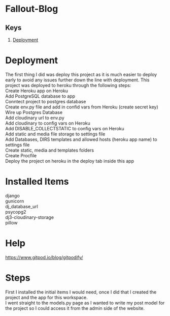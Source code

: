 # Fallout-Blog

## Keys
1. [Deployment](#deployment)


<a name="deployment"></a>
# Deployment
The first thing I did was deploy this project as it is much easier to deploy early to avoid any issues further down the line with deployment.
This project was deployed to heroku through the following steps:  
Create Heroku app on Heroku  
Add PostgreSQL database to app  
Conntect project to postgres database  
Create env.py file and add in confid vars from Heroku (create secret key)  
Wire up Postgres Database  
Add cloudinary url to env.py  
Add cloudinary to config vars on Heroku   
Add DISABLE_COLLECTSTATIC to config vars on Heroku  
Add static and media file storage to settings file  
Add Databases, DIRS templates and allowed hosts (heroku app name) to settings file  
Create static, media and templates folders  
Create Procfile  
Deploy the project on heroku in the deploy tab inside this app  


# Installed Items
django  
gunicorn  
dj_database_url  
psycopg2  
dj3-cloudinary-storage  
pillow


# Help 
https://www.gitpod.io/blog/gitpodify/

# Steps
First I installed the initial items I would need, once I did that I created the project and the app for this workspace.  
I went straight to the models.py page as I wanted to write my post model for the project so I could access it from the admin side of the website.

